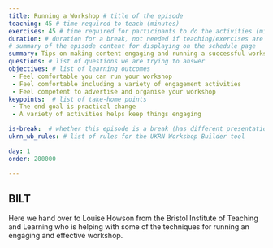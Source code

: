 ```yaml
---
title: Running a Workshop # title of the episode
teaching: 45 # time required to teach (minutes)
exercises: 45 # time required for participants to do the activities (minutes)
duration: # duration for a break, not needed if teaching/exercises are present (minutes)
# summary of the episode content for displaying on the schedule page
summary: Tips on making content engaging and running a successful workshop.
questions: # list of questions we are trying to answer
objectives: # list of learning outcomes
 - Feel comfortable you can run your workshop
 - Feel comfortable including a variety of engagement activities
 - Feel competent to advertise and organise your workshop
keypoints:  # list of take-home points
 - The end goal is practical change
 - A variety of activities helps keep things engaging

is-break:  # whether this episode is a break (has different presentation)
ukrn_wb_rules: # list of rules for the UKRN Workshop Builder tool

day: 1
order: 200000

---
```


## BILT

Here we hand over to Louise Howson from the Bristol Institute of Teaching and Learning who is helping with some of the techniques for running an engaging and effective workshop.

